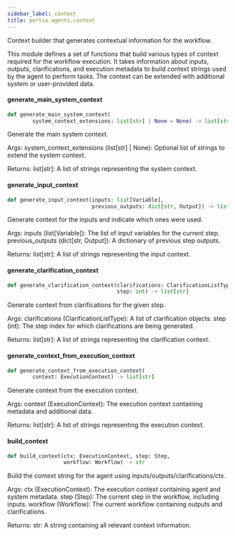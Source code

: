 ```yaml
---
sidebar_label: context
title: portia.agents.context
---
```


Context builder that generates contextual information for the workflow.

This module defines a set of functions that build various types of context
required for the workflow execution. It takes information about inputs,
outputs, clarifications, and execution metadata to build context strings
used by the agent to perform tasks. The context can be extended with
additional system or user-provided data.

#### generate\_main\_system\_context

```python
def generate_main_system_context(
        system_context_extensions: list[str] | None = None) -> list[str]
```

Generate the main system context.

Args:
    system_context_extensions (list[str] | None): Optional list of strings to extend
                                                 the system context.

Returns:
    list[str]: A list of strings representing the system context.

#### generate\_input\_context

```python
def generate_input_context(inputs: list[Variable],
                           previous_outputs: dict[str, Output]) -> list[str]
```

Generate context for the inputs and indicate which ones were used.

Args:
    inputs (list[Variable]): The list of input variables for the current step.
    previous_outputs (dict[str, Output]): A dictionary of previous step outputs.

Returns:
    list[str]: A list of strings representing the input context.

#### generate\_clarification\_context

```python
def generate_clarification_context(clarifications: ClarificationListType,
                                   step: int) -> list[str]
```

Generate context from clarifications for the given step.

Args:
    clarifications (ClarificationListType): A list of clarification objects.
    step (int): The step index for which clarifications are being generated.

Returns:
    list[str]: A list of strings representing the clarification context.

#### generate\_context\_from\_execution\_context

```python
def generate_context_from_execution_context(
        context: ExecutionContext) -> list[str]
```

Generate context from the execution context.

Args:
    context (ExecutionContext): The execution context containing metadata and additional data.

Returns:
    list[str]: A list of strings representing the execution context.

#### build\_context

```python
def build_context(ctx: ExecutionContext, step: Step,
                  workflow: Workflow) -> str
```

Build the context string for the agent using inputs/outputs/clarifications/ctx.

Args:
    ctx (ExecutionContext): The execution context containing agent and system metadata.
    step (Step): The current step in the workflow, including inputs.
    workflow (Workflow): The current workflow containing outputs and clarifications.

Returns:
    str: A string containing all relevant context information.

